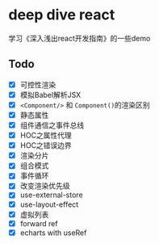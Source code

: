 # deep dive react

学习《深入浅出react开发指南》的一些demo

## Todo

- [x] 可控性渲染
- [x] 模拟Babel解析JSX
- [x] `<Component/>` 和 `Component()`的渲染区别
- [x] 静态属性
- [x] 组件通信之事件总线
- [x] HOC之属性代理
- [x] HOC之错误边界
- [x] 渲染分片
- [x] 组合模式
- [x] 事件循环
- [x] 改变渲染优先级
- [x] use-external-store
- [x] use-layout-effect
- [x] 虚拟列表
- [x] forward ref
- [x] echarts with useRef

